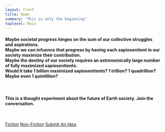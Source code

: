 ```yaml
---
layout: front
title: Home
summary: "This is only the beginning"
toplevel: Main
---
```


<h4><strong>Maybe societal progress hinges on the sum of our collective struggles and aspirations.<br/>
Maybe we can infuence that progress by having each sapiosentient in our society maximize their contribution.<br/>
Maybe the destiny of our society requires an astronomically large number of fully maximized sapiosentients.<br/>
Would it take 1 billion maximized sapiosentients? 1 trillion? 1 quadrillion? Maybe even 1 <i>quint</i>illion?
</strong></h4><br/>

<h4>This is a thought experiment about the future of Earth society. Join the conversation.</h4><br/>

<a href="/fiction" class="btn-get-started scrollto">Fiction</a> 
<a href="/non-fiction" class="btn-get-started scrollto">Non-Fiction</a> 
<a href="/contact" class="btn-get-started scrollto">Submit An Idea</a> 

